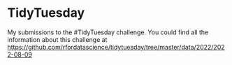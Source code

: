 # TidyTuesday
My submissions to the #TidyTuesday challenge. You could find all the information about this challenge at
https://github.com/rfordatascience/tidytuesday/tree/master/data/2022/2022-08-09
